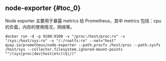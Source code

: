 ## node-exporter {#toc_0}

Node exporter 主要用于暴露 metrics 给 Prometheus，其中 metrics 包括：cpu 的负载，内存的使用情况，网络等。

```
docker run -d -p 9100:9100 -v "/proc:/host/proc:ro" -v "/sys:/host/sys:ro" -v "/:/rootfs:ro" --net="host" quay.io/prometheus/node-exporter --path.procfs /host/proc --path.sysfs /host/sys --collector.filesystem.ignored-mount-points "^/(sys|proc|dev|host|etc)($|/)"
```



